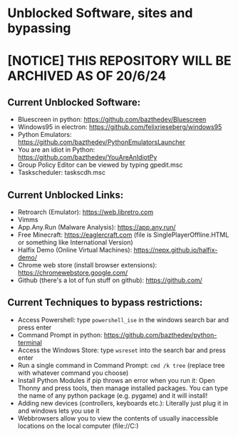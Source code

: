 # Unblocked Software, sites and bypassing

# [NOTICE] THIS REPOSITORY WILL BE ARCHIVED AS OF 20/6/24

## Current Unblocked Software:
- Bluescreen in python: https://github.com/bazthedev/Bluescreen
- Windows95 in electron: https://github.com/felixrieseberg/windows95
- Python Emulators: https://github.com/bazthedev/PythonEmulatorsLauncher
- You are an idiot in Python: https://github.com/bazthedev/YouAreAnIdiotPy
- Group Policy Editor can be viewed by typing gpedit.msc
- Taskscheduler: taskscdh.msc

## Current Unblocked Links:

- Retroarch (Emulator): https://web.libretro.com
- Vimms
- App.Any.Run (Malware Analysis): https://app.any.run/
- Free Minecraft: https://eaglercraft.com (file is SinglePlayerOffline.HTML or something like International Version)
- Halfix Demo (Online Virtual Machines): https://nepx.github.io/halfix-demo/
- Chrome web store (install browser extensions): https://chromewebstore.google.com/
- Github (there's a lot of fun stuff on github): https://github.com/

## Current Techniques to bypass restrictions:

- Access Powershell: type `powershell_ise` in the windows search bar and press enter
- Command Prompt in python: https://github.com/bazthedev/python-terminal
- Access the Windows Store: type `wsreset` into the search bar and press enter
- Run a single command in Command Prompt: `cmd /k tree` (replace tree with whatever command you choose)
- Install Python Modules if pip throws an error when you run it: Open Thonny and press tools, then manage installed packages. You can type the name of any python package (e.g. pygame) and it will install!
- Adding new devices (controllers, keyboards etc.): Literally just plug it in and windows lets you use it
- Webbrowsers allow you to view the contents of usually inaccessible locations on the local computer (file://C:\)
